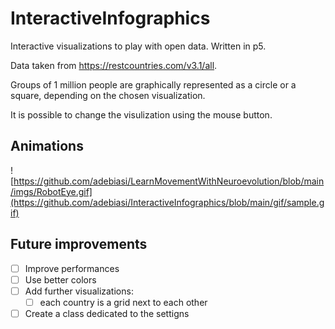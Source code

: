 # InteractiveInfographics
Interactive visualizations to play with open data. Written in p5. 

Data taken from https://restcountries.com/v3.1/all.

Groups of 1 million people are graphically represented as a circle or a square, depending on the chosen visualization.

It is possible to change the visulization using the mouse button.

## Animations

![https://github.com/adebiasi/LearnMovementWithNeuroevolution/blob/main/imgs/RobotEye.gif](https://github.com/adebiasi/InteractiveInfographics/blob/main/gif/sample.gif)

## Future improvements

- [ ] Improve performances
- [ ] Use better colors
- [ ] Add further visualizations:
  - [ ] each country is a grid next to each other
- [ ] Create a class dedicated to the settigns
